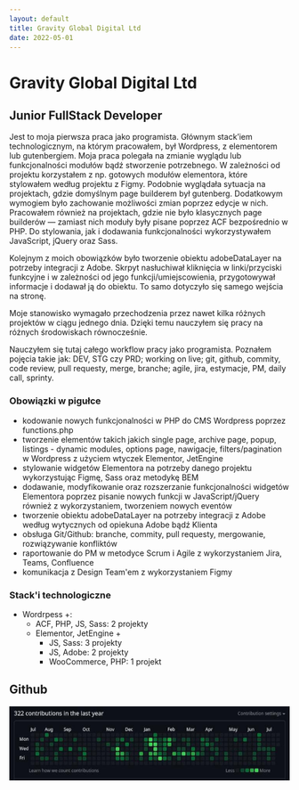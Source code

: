 ```yaml
---
layout: default
title: Gravity Global Digital Ltd
date: 2022-05-01
---
```


# Gravity Global Digital Ltd

## Junior FullStack Developer
Jest to moja pierwsza praca jako programista. Głównym stack’iem technologicznym, na którym pracowałem, był Wordpress, z elementorem lub gutenbergiem. Moja praca polegała na zmianie wyglądu lub funkcjonalności modułów bądź stworzenie potrzebnego. W zależności od projektu korzystałem z np. gotowych modułów elementora, które stylowałem według projektu z Figmy. Podobnie wyglądała sytuacja na projektach, gdzie domyślnym page builderem był gutenberg. Dodatkowym wymogiem było zachowanie możliwości zmian poprzez edycje w nich. Pracowałem również na projektach, gdzie nie było klasycznych page builderów — zamiast nich moduły były pisane poprzez ACF bezpośrednio w PHP. Do stylowania, jak i dodawania funkcjonalności wykorzystywałem JavaScript, jQuery oraz Sass.

Kolejnym z moich obowiązków było tworzenie obiektu adobeDataLayer na potrzeby integracji z Adobe. Skrpyt nasłuchiwał kliknięcia w linki/przyciski funkcyjne i w zależności od jego funkcji/umiejscowienia, przygotowywał informacje i dodawał ją do obiektu. To samo dotyczyło się samego wejścia na stronę. 

Moje stanowisko wymagało przechodzenia przez nawet kilka różnych projektów w ciągu jednego dnia. Dzięki temu nauczyłem się pracy na różnych środowiskach równocześnie.

Nauczyłem się tutaj całego workflow pracy jako programista. Poznałem pojęcia takie jak: DEV, STG czy PRD; working on live; git, github, commity, code review, pull requesty, merge, branche; agile, jira, estymacje, PM, daily call, sprinty.

### Obowiązki w pigułce
- kodowanie nowych funkcjonalności w PHP do CMS Wordpress poprzez functions.php
- tworzenie elementów takich jakich single page, archive page, popup, listings - dynamic modules, options page, nawigacje, filters/pagination w Wordpress z użyciem wtyczek Elementor, JetEngine
- stylowanie widgetów Elementora na potrzeby danego projektu wykorzystując Figmę, Sass oraz metodykę BEM
- dodawanie, modyfikowanie oraz rozszerzanie funkcjonalności widgetów Elementora poprzez pisanie nowych funkcji w JavaScript/jQuery również z wykorzystaniem, tworzeniem nowych eventów
- tworzenie obiektu adobeDataLayer na potrzeby integracji z Adobe według wytycznych od opiekuna Adobe bądź Klienta
- obsługa Git/Github: branche, commity, pull requesty, mergowanie, rozwiązywanie konfliktów
- raportowanie do PM w metodyce Scrum i Agile z wykorzystaniem Jira, Teams, Confluence
- komunikacja z Design Team'em z wykorzystaniem Figmy

### Stack'i technologiczne
- Wordrpess +:
    - ACF, PHP, JS, Sass: 2 projekty
    - Elementor, JetEngine +
        - JS, Sass: 3 projekty
        - JS, Adobe: 2 projekty
        - WooCommerce, PHP: 1 projekt

## Github
![image with contributions from github](/assets/images/dawid-ferchow-github-contributions-in-gravity-global.jpg "image with contributions from github")